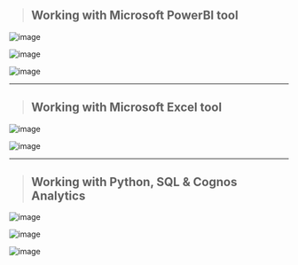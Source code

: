 
> ## Working with Microsoft PowerBI tool
![image](https://github.com/user-attachments/assets/e7e1ae49-0e3b-4076-8ef4-713d8bb1fe29)

![image](https://github.com/user-attachments/assets/a6c76a0c-900f-456b-84bc-94d8c291e8be)

![image](https://github.com/user-attachments/assets/c1b4e684-9a0d-485d-ad45-60900d234a9f)


---

> ## Working with Microsoft Excel tool

![image](https://github.com/user-attachments/assets/93f86ff2-31cb-4479-9f29-377ff396eb05)

![image](https://github.com/user-attachments/assets/24b6ccac-084a-479f-b8a1-e945c45c5f03)


---

> ## Working with Python, SQL & Cognos Analytics

![image](https://github.com/user-attachments/assets/1777464b-8998-4e0a-8084-2aeb7d542491)

![image](https://github.com/user-attachments/assets/05224968-f7d4-4d58-b826-5c97b7509dde)

![image](https://github.com/user-attachments/assets/470bad45-7fb3-4fd6-8edb-351731ddb17d)


